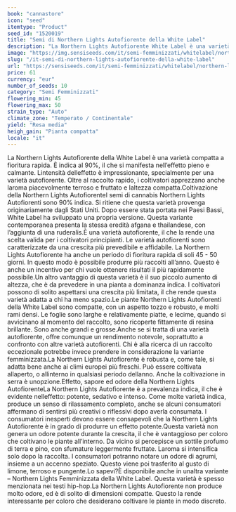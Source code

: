 ```yaml
---
book: "cannastore"
icon: "seed"
itemtype: "Product"
seed_id: "1520019"
title: "Semi di Northern Lights Autofiorente della White Label"
description: "La Northern Lights Autofiorente White Label è una varietà 90% indica. Ha un odore discreto, è compatta con buoni rendimenti per una variante autofiorente."
image: "https://img.sensiseeds.com/it/semi-femminizzati/whitelabel/northern-lights-automatic-image.png"
slug: "/it-semi-di-northern-lights-autofiorente-della-white-label"
url: "https://sensiseeds.com/it/semi-femminizzati/whitelabel/northern-lights-automatic?a_aid=cannastore"
price: 61
currency: "eur"
number_of_seeds: 10
category: "Semi Femminizzati"
flowering_min: 45
flowering_max: 50
strain_type: "Auto"
climate_zone: "Temperato / Continentale"
yield: "Resa media"
heigh_gain: "Pianta compatta"
locale: "it"
---
```

La Northern Lights Autofiorente della White Label è una varietà compatta a fioritura rapida. È indica al 90%, il che si manifesta nell’effetto pieno e calmante. Lintensità delleffetto è impressionante, specialmente per una varietà autofiorente. Oltre al raccolto rapido, i coltivatori apprezzano anche laroma piacevolmente terroso e fruttato e laltezza compatta.Coltivazione della Northern Lights AutofiorenteI semi di cannabis Northern Lights Autofiorenti sono 90% indica. Si ritiene che questa varietà provenga originariamente dagli Stati Uniti. Dopo essere stata portata nei Paesi Bassi, White Label ha sviluppato una propria versione. Questa variante contemporanea presenta la stessa eredità afgana e thailandese, con l’aggiunta di una ruderalis.È una varietà autofiorente, il che la rende una scelta valida per i coltivatori principianti. Le varietà autofiorenti sono caratterizzate da una crescita più prevedibile e affidabile. La Northern Lights Autofiorente ha anche un periodo di fioritura rapida di soli 45 - 50 giorni. In questo modo è possibile produrre più raccolti all’anno. Questo è anche un incentivo per chi vuole ottenere risultati il più rapidamente possibile.Un altro vantaggio di questa varietà è il suo piccolo aumento di altezza, che è da prevedere in una pianta a dominanza indica. I coltivatori possono di solito aspettarsi una crescita più limitata, il che rende questa varietà adatta a chi ha meno spazio.Le piante Northern Lights Autofiorenti della White Label sono compatte, con un aspetto tozzo e robusto, e molti rami densi. Le foglie sono larghe e relativamente piatte, e lecime, quando si avvicinano al momento del raccolto, sono ricoperte fittamente di resina brillante. Sono anche grandi e grosse.Anche se si tratta di una varietà autofiorente, offre comunque un rendimento notevole, soprattutto a confronto con altre varietà autofiorenti. Chi è alla ricerca di un raccolto eccezionale potrebbe invece prendere in considerazione la variante femminizzata.La Northern Lights Autofiorente è robusta e, come tale, si adatta bene anche ai climi europei più freschi. Può essere coltivata allaperto, o allinterno in qualsiasi periodo dellanno. Anche la coltivazione in serra è unopzione.Effetto, sapore ed odore della Northern Lights AutofiorenteLa Northern Lights Autofiorente è a prevalenza indica, il che è evidente nelleffetto: potente, sedativo e intenso. Come molte varietà indica, produce un senso di rilassamento completo, anche se alcuni consumatori affermano di sentirsi più creativi o riflessivi dopo averla consumata. I consumatori inesperti devono essere consapevoli che la Northern Lights Autofiorente è in grado di produrre un effetto potente.Questa varietà non genera un odore potente durante la crescita, il che è vantaggioso per coloro che coltivano le piante all’interno. Da vicino si percepisce un sottile profumo di terra e pino, con sfumature leggermente fruttate. Laroma si intensifica solo dopo la raccolta. I consumatori potranno notare un odore di agrumi, insieme a un accenno speziato. Questo viene poi trasferito al gusto di limone, terroso e pungente.Lo sapevi?È disponibile anche in unaltra variante – Northern Lights Femminizzata della White Label. Questa varietà è spesso menzionata nei testi hip-hop.La Northern Lights Autofiorente non produce molto odore, ed è di solito di dimensioni compatte. Questo la rende interessante per coloro che desiderano coltivare le piante in modo discreto.
